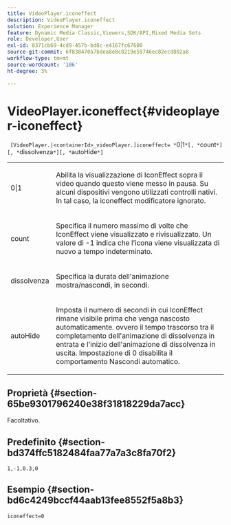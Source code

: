 ```yaml
---
title: VideoPlayer.iconeffect
description: VideoPlayer.iconeffect
solution: Experience Manager
feature: Dynamic Media Classic,Viewers,SDK/API,Mixed Media Sets
role: Developer,User
exl-id: 8371cb69-4cd9-457b-bd8c-e4167fc67600
source-git-commit: 6f838470a7bdea8e8c0219e59746ec82ecd802a8
workflow-type: tm+mt
source-wordcount: '106'
ht-degree: 3%

---
```


# VideoPlayer.iconeffect{#videoplayer-iconeffect}

` [VideoPlayer.|<containerId>_videoPlayer.]iconeffect= *`0|1`*[, *`count`*][, *`dissolvenza`*][, *`autoHide`*]`

<table id="table_38995A95977645AD8716203987DD9909"> 
 <tbody> 
  <tr> 
   <td colname="col1"> <p> <span class="codeph"> <span class="varname"> 0|1</span> </span> </p> </td> 
   <td colname="col2"> <p> Abilita la visualizzazione di IconEffect sopra il video quando questo viene messo in pausa. Su alcuni dispositivi vengono utilizzati controlli nativi. In tal caso, la <span class="codeph"> iconeffect</span> modificatore ignorato. </p> </td> 
  </tr> 
  <tr> 
   <td colname="col1"> <p> <span class="codeph"> <span class="varname"> count</span> </span> </p> </td> 
   <td colname="col2"> <p> Specifica il numero massimo di volte che IconEffect viene visualizzato e rivisualizzato. Un valore di <span class="codeph"> -1</span> indica che l’icona viene visualizzata di nuovo a tempo indeterminato. </p> </td> 
  </tr> 
  <tr> 
   <td colname="col1"> <p> <span class="codeph"> <span class="varname"> dissolvenza</span> </span> </p> </td> 
   <td colname="col2"> <p> Specifica la durata dell'animazione mostra/nascondi, in secondi. </p> </td> 
  </tr> 
  <tr> 
   <td colname="col1"> <p> <span class="codeph"> <span class="varname"> autoHide</span> </span> </p> </td> 
   <td colname="col2"> <p> Imposta il numero di secondi in cui IconEffect rimane visibile prima che venga nascosto automaticamente. ovvero il tempo trascorso tra il completamento dell'animazione di dissolvenza in entrata e l'inizio dell'animazione di dissolvenza in uscita. Impostazione di <span class="codeph"> 0</span> disabilita il comportamento Nascondi automatico. </p> </td> 
  </tr> 
 </tbody> 
</table>

## Proprietà {#section-65be9301796240e38f31818229da7acc}

Facoltativo.

## Predefinito {#section-bd374ffc5182484faa77a7a3c8fa70f2}

`1,-1,0.3,0`

## Esempio {#section-bd6c4249bccf44aab13fee8552f5a8b3}

`iconeffect=0`
